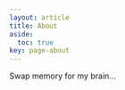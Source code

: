```yaml
---
layout: article
title: About
aside:
  toc: true
key: page-about
---
```


<!-- <div class="hero hero--center" style="background-color: #ccc;">
  <div class="hero__content">
    <p>Never memorize something you can look up</p>
    <right>
    <p>Albert Einstein</p>
    </right>
  </div>
</div> -->

Swap memory for my brain...